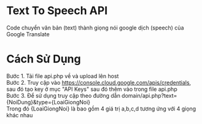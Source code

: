 # Text To Speech API
Code chuyển văn bản (text) thành giọng nói google dịch (speech) của Google Translate
# Cách Sử Dụng
Bước 1. Tải file api.php về và upload lên host<br>
Bước 2. Truy cập vào https://console.cloud.google.com/apis/credentials, sau đó tạo key ở mục "API Keys" sau đó thêm vào trong file api.php<br>
Bước 3. Để sử dụng truy cập theo đường dẫn domain/api.php?text={NoiDung}&type={LoaiGiongNoi}<br>
Trong đó {LoaiGiongNoi} là bao gồm 4 giá trị a,b,c,d tương ứng với 4 giọng khác nhau
